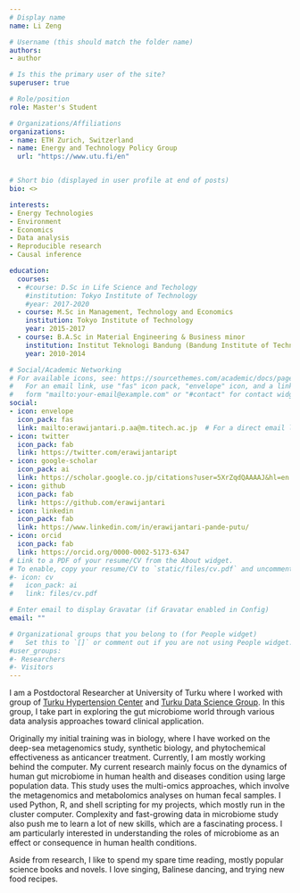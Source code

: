 ```yaml
---
# Display name
name: Li Zeng

# Username (this should match the folder name)
authors:
- author

# Is this the primary user of the site?
superuser: true

# Role/position
role: Master's Student

# Organizations/Affiliations
organizations:
- name: ETH Zurich, Switzerland
- name: Energy and Technology Policy Group
  url: "https://www.utu.fi/en"


# Short bio (displayed in user profile at end of posts)
bio: <>

interests:
- Energy Technologies
- Environment
- Economics
- Data analysis
- Reproducible research
- Causal inference

education:
  courses:
  - #course: D.Sc in Life Science and Techology
    #institution: Tokyo Institute of Technology
    #year: 2017-2020
  - course: M.Sc in Management, Technology and Economics
    institution: Tokyo Institute of Technology
    year: 2015-2017
  - course: B.A.Sc in Material Engineering & Business minor
    institution: Institut Teknologi Bandung (Bandung Institute of Technology)
    year: 2010-2014

# Social/Academic Networking
# For available icons, see: https://sourcethemes.com/academic/docs/page-builder/#icons
#   For an email link, use "fas" icon pack, "envelope" icon, and a link in the
#   form "mailto:your-email@example.com" or "#contact" for contact widget.
social:
- icon: envelope
  icon_pack: fas
  link: mailto:erawijantari.p.aa@m.titech.ac.jp  # For a direct email link, use "mailto:erawijantari.p.aa@m.titech.ac.jp".
- icon: twitter
  icon_pack: fab
  link: https://twitter.com/erawijantaript
- icon: google-scholar
  icon_pack: ai
  link: https://scholar.google.co.jp/citations?user=5XrZqdQAAAAJ&hl=en
- icon: github
  icon_pack: fab
  link: https://github.com/erawijantari
- icon: linkedin
  icon_pack: fab
  link: https://www.linkedin.com/in/erawijantari-pande-putu/
- icon: orcid
  icon_pack: fab
  link: https://orcid.org/0000-0002-5173-6347
# Link to a PDF of your resume/CV from the About widget.
# To enable, copy your resume/CV to `static/files/cv.pdf` and uncomment the lines below.
#- icon: cv
#   icon_pack: ai
#   link: files/cv.pdf

# Enter email to display Gravatar (if Gravatar enabled in Config)
email: ""

# Organizational groups that you belong to (for People widget)
#   Set this to `[]` or comment out if you are not using People widget.
#user_groups:
#- Researchers
#- Visitors
---
```



I am a Postdoctoral Researcher at University of Turku where I worked with group of [Turku Hypertension Center](https://www.hypertensioncenter.org/) and [Turku Data Science Group](http://datascience.utu.fi/). In this group, I take part in exploring the gut microbiome world through various data analysis approaches toward clinical application.

Originally my initial training was in biology, where I have worked on the deep-sea metagenomics study, synthetic biology, and phytochemical effectiveness as anticancer treatment. Currently, I am mostly working behind the computer. My current research mainly focus on the dynamics of human gut microbiome in  human health and diseases condition using large population data. This study uses the multi-omics approaches, which involve the metagenomics and metabolomics analyses on human fecal samples. I used Python, R, and shell scripting for my projects, which mostly run in the cluster computer. Complexity and fast-growing data in microbiome study also push me to learn a lot of new skills, which are a fascinating process. I am particularly interested in understanding the roles of microbiome as an effect or consequence in human health conditions.

Aside from research, I like to spend my spare time reading, mostly popular science books and novels. I love singing, Balinese dancing, and trying new food recipes. 
